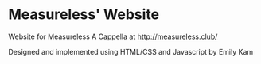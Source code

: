 # Measureless' Website
Website for Measureless A Cappella at http://measureless.club/

Designed and implemented using HTML/CSS and Javascript by Emily Kam
